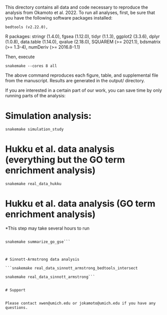 This directory contains all data and code necessary to reproduce the analysis from Okamoto et al. 2022.
To run all analyses, first, be sure that you have the following software packages installed:

    bedtools (v2.22.0),

R packages:
    stringr (1.4.0),
    fgsea (1.12.0),
    tidyr (1.1.3),
    ggplot2 (3.3.6),
    dplyr (1.0.8),
    data.table (1.14.0),
    qvalue (2.18.0),
    SQUAREM (>= 2021.1),
    bdsmatrix (>= 1.3-4),
    numDeriv (>= 2016.8-1.1)

Then, execute

```snakemake --cores 8 all```


The above command reproduces each figure, table, and supplemental file from the manuscript. Results are generated in the output/ directory.






If you are interested in a certain part of our work, you can save time by only running parts of the analysis:


# Simulation analysis:

```snakemake simulation_study```



# Hukku et al. data analysis (everything but the GO term enrichment analysis)

```snakemake real_data_hukku```



# Hukku et al. data analysis (GO term enrichment analysis)
*This step may take several hours to run

```snakemake go_gse

snakemake summarize_go_gse```



# Sinnott-Armstrong data analysis

```snakemake real_data_sinnott_armstrong_bedtools_intersect

snakemake real_data_sinnott_armstrong```


# Support


Please contact xwen@umich.edu or jokamoto@umich.edu if you have any questions.
